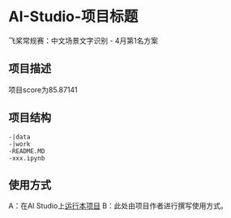 # AI-Studio-项目标题

飞桨常规赛：中文场景文字识别 - 4月第1名方案

## 项目描述

项目score为85.87141

## 项目结构
```
-|data
-|work
-README.MD
-xxx.ipynb
```
## 使用方式
A：在AI Studio上[运行本项目](https://aistudio.baidu.com/aistudio/usercenter)
B：此处由项目作者进行撰写使用方式。
